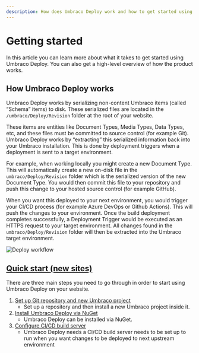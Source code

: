 ```yaml
---
description: How does Umbraco Deploy work and how to get started using Umbraco Deploy
---
```


# Getting started

In this article you can learn more about what it takes to get started using Umbraco Deploy. You can also get a high-level overview of how the product works.

## How Umbraco Deploy works

Umbraco Deploy works by serializing non-content Umbraco items (called “Schema” items) to disk. These serialized files are located in the `/umbraco/Deploy/Revision` folder at the root of your website.

These items are entities like Document Types, Media Types, Data Types, etc, and these files must be committed to source control (for example Git). Umbraco Deploy works by “extracting” this serialized information back into your Umbraco installation. This is done by deployment triggers when a deployment is sent to a target environment.

For example, when working locally you might create a new Document Type. This will automatically create a new on-disk file in the `umbraco/Deploy/Revision` folder which is the serialized version of the new Document Type. You would then commit this file to your repository and push this change to your hosted source control (for example GitHub).

When you want this deployed to your next environment, you would trigger your CI/CD process (for example Azure DevOps or Github Actions). This will push the changes to your environment. Once the build deployment completes successfully, a Deployment Trigger would be executed as an HTTPS request to your target environment. All changes found in the `umbraco/Deploy/Revision` folder will then be extracted into the Umbraco target environment.

![Deploy workflow](images/Deploy\_concept.png)

## [Quick start (new sites)](getting-started/install-configure.md)

There are three main steps you need to go through in order to start using Umbraco Deploy on your website.

1. [Set up Git repository and new Umbraco project](getting-started/install-configure.md#prerequisites)
   * Set up a repository and then install a new Umbraco project inside it.
2. [Install Umbraco Deploy via NuGet](getting-started/install-configure.md#installing-and-configuring-umbraco-deploy)
   * Umbraco Deploy can be installed via NuGet.
3. [Configure CI/CD build server](getting-started/cicd-pipeline/README.md)
   * Umbraco Deploy needs a CI/CD build server needs to be set up to run when you want changes to be deployed to next upstream environment
